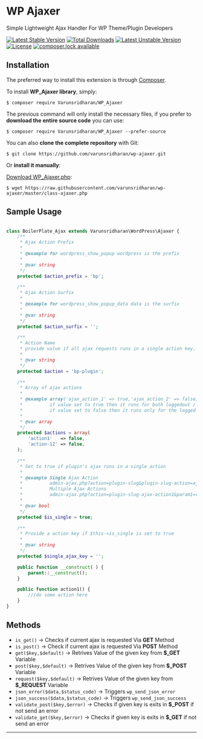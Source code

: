 # WP Ajaxer
Simple Lightweight Ajax Handler For WP Theme/Plugin Developers

[![Latest Stable Version](https://poser.pugx.org/varunsridharan/wp-ajaxer/version)](https://packagist.org/packages/varunsridharan/wp-ajaxer)
[![Total Downloads](https://poser.pugx.org/varunsridharan/wp-ajaxer/downloads)](https://packagist.org/packages/varunsridharan/wp-ajaxer)
[![Latest Unstable Version](https://poser.pugx.org/varunsridharan/wp-ajaxer/v/unstable)](//packagist.org/packages/varunsridharan/wp-ajaxer)
[![License](https://poser.pugx.org/varunsridharan/wp-ajaxer/license)](https://packagist.org/packages/varunsridharan/wp-ajaxer)
[![composer.lock available](https://poser.pugx.org/varunsridharan/wp-ajaxer/composerlock)](https://packagist.org/packages/varunsridharan/wp-ajaxer)



## Installation
The preferred way to install this extension is through [Composer](http://getcomposer.org/download/).

To install **WP_Ajaxer library**, simply:

    $ composer require Varunsridharan/WP_Ajaxer

The previous command will only install the necessary files, if you prefer to **download the entire source code** you can use:

    $ composer require Varunsridharan/WP_Ajaxer --prefer-source

You can also **clone the complete repository** with Git:

    $ git clone https://github.com/varunsridharan/wp-ajaxer.git

Or **install it manually**:

[Download WP_Ajaxer.php](https://raw.githubusercontent.com/varunsridharan/wp-ajaxer/master/class-ajaxer.php):

    $ wget https://raw.githubusercontent.com/varunsridharan/wp-ajaxer/master/class-ajaxer.php



## Sample Usage
```php

class BoilerPlate_Ajax extends Varunsridharan\WordPress\Ajaxer {
	/**
	 * Ajax Action Prefix
	 *
	 * @example for wordpress_show_popup wordpress is the prefix
	 *
	 * @var string
	 */
	protected $action_prefix = 'bp';

	/**
	 * Ajax Action Surfix
	 *
	 * @example for wordpress_show_popup_data data is the surfix
	 *
	 * @var string
	 */
	protected $action_surfix = '';

	/**
	 * Action Name
	 * provide value if all ajax requests runs in a single action key.
	 *
	 * @var string
	 */
	protected $action = 'bp-plugin';

	/**
	 * Array of ajax actions
	 *
	 * @example array('ajax_action_1' => true,'ajax_action_2' => false)
	 *          if value set to true then it runs for both loggedout / logged in users
	 *          if value set to false then it runs only for the logged in user
	 *
	 * @var array
	 */
	protected $actions = array(
		'action1'   => false,
		'action-12' => false,
	);

	/**
	 * Set to true if plugin's ajax runs in a single action
	 *
	 * @example Single Ajax Action
	 *          admin-ajax.php?action=plugin-slug&plugin-slug-action=ajax-action&param1=value1&param2=value=2
	 *          Multiple Ajax Actions
	 *          admin-ajax.php?action=plugin-slug-ajax-action1&param1=value1=param2=value2
	 *
	 * @var bool
	 */
	protected $is_single = true;

	/**
	 * Provide a action key if $this->is_single is set to true
	 *
	 * @var string
	 */
	protected $single_ajax_key = '';

	public function __construct( ) {
		parent::__construct();
	}

	public function action1() {
		///do some action here
	}
}
```


## Methods
* `is_get()` -> Checks if current ajax is requested Via **GET** Method
* `is_post()` -> Check if current ajax is requested Via **POST** Method
* `get($key,$default)` -> Retrives Value of the given key from **$_GET** Variable 
* `post($key,$default)` -> Retrives Value of the given key from **$_POST** Variable 
* `request($key,$default)` -> Retrives Value of the given key from **$_REQUEST** Variable 
* `json_error($data,$status_code)` -> Triggers `wp_send_json_error`
* `json_success($data,$status_code)` -> Triggers `wp_send_json_success`
* `validate_post($key,$error)` -> Checks if given key is exits in **$_POST** if not send an error
* `validate_get($key,$error)` -> Checks if given key is exits in **$_GET** if not send an error



---

<!-- START common-footer.mustache  -->

<!-- END common-footer.mustache  -->

[composer]: http://getcomposer.org/download/
[downloadzip]:https://github.com/varunsridharan/wp-ajaxer/archive/master.zip

[latest-stable-version-img]: https://poser.pugx.org/varunsridharan/wp-ajaxer/version
[latest-Unstable-version-img]: https://poser.pugx.org/varunsridharan/wp-ajaxer/v/unstable
[total-downloads-img]: https://poser.pugx.org/varunsridharan/wp-ajaxer/downloads
[Latest-Unstable-version-img]: https://poser.pugx.org/varunsridharan/wp-ajaxer/v/unstable
[wpcs-img]: https://img.shields.io/badge/WordPress-Standar-1abc9c.svg
[license-img]: https://poser.pugx.org/varunsridharan/wp-ajaxer/license
[composerlock-img]: https://poser.pugx.org/varunsridharan/wp-ajaxer/composerlock

[latest-stable-version-link]: https://packagist.org/packages/varunsridharan/wp-ajaxer
[latest-Unstable-version-link]: https://packagist.org/packages/varunsridharan/wp-ajaxer
[total-downloads-link]: https://packagist.org/packages/varunsridharan/wp-ajaxer
[Latest-Unstable-Version-link]: https://packagist.org/packages/varunsridharan/wp-ajaxer
[wpcs-link]: https://github.com/WordPress-Coding-Standards/WordPress-Coding-Standards/
[license-link]: https://packagist.org/packages/varunsridharan/wp-ajaxer
[composerlock-link]: https://packagist.org/packages/varunsridharan/wp-ajaxer
